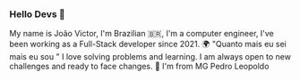### Hello Devs 👋
My name is João Victor, I'm Brazilian 🇧🇷, I'm a computer engineer, I've been working as a Full-Stack developer since 2021.
🌍 "Quanto mais eu sei mais eu sou "
I love solving problems and learning. I am always open to new challenges and ready to face changes.
📌 I'm from MG Pedro Leopoldo
